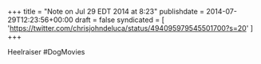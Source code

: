 +++
title = "Note on Jul 29 EDT 2014 at 8:23"
publishdate = 2014-07-29T12:23:56+00:00
draft = false
syndicated = [ 'https://twitter.com/chrisjohndeluca/status/494095979545501700?s=20' ]
+++

Heelraiser #DogMovies
